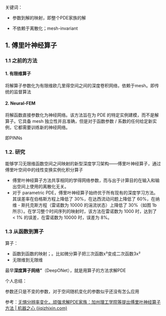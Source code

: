 关键词：

- 参数到解的映射，即整个PDE家族的解

- 不依赖于离散化；mesh-invariant

## 1. 傅里叶神经算子

### 1.1 之前的方法

#### 1. 有限维算子

将解算子参数化为有限维欧几里得空间之间的深度卷积网络，依赖于mesh。即传统的监督算法

#### 2. Neural-FEM

将解函数直接参数化为神经网络。该方法旨在为 PDE 的特定实例建模，而不是解算子。它具备 mesh 独立性并且准确，但是对于函数参数 / 系数的任何给定新实例，它都需要训练新的神经网络。

即PINNs

### 1.2. 研究

能够学习无限维函数空间之间映射的新型深度学习架构——傅里叶神经算子，通过傅里叶空间中的线性变换实例化积分算子

- 傅里叶神经算子方法共享相同的学得网络参数，而与出于计算目的在输入和输出空间上使用的离散化无关。
- 对于 parametric PDE，傅里叶神经算子始终优于所有现有的深度学习方法。其误差率在伯格斯方程上降低了 30%，在达西流动问题上降低了 60%，在纳维 - 斯托克斯方程（雷诺数为 10000 的湍流状态）上降低了 30%（如图 1b 所示）。在学习整个时间序列的映射时，该方法在雷诺数为 1000 时，达到了 < 1% 的误差，在雷诺数为 10000 时，误差为 8%。

### 1.3 从函数到算子

算子：

- 函数到函数的映射；。比如微分算子把三次函数x³变成二次函数3x²
- 无限维到无限维

最早**深度算子网络”**（DeepONet），就是用算子的方法求解PDE



个人总结：

参数还只是不变的参数，对于空间随机变化的参数似乎还没有怎么应用



参考：[无惧分辨率变化，顽强求解PDE家族：加州理工学院等提出傅里叶神经算子方法 | 机器之心 (jiqizhixin.com)](https://www.jiqizhixin.com/articles/2020-10-23-7)